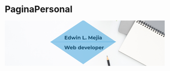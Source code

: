 # PaginaPersonal

![alt text](https://raw.githubusercontent.com/elmm-programing/PaginaPersonal/main/assest/Top-Image.png)
